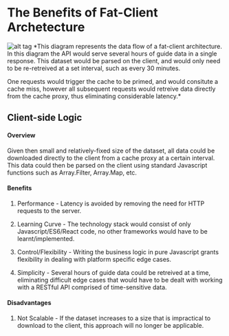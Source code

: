 # The Benefits of Fat-Client Archetecture

![alt tag](https://github.com/everythingspirals/react-relay/blob/master/docs/diagram.jpg)
*This diagram represents the data flow of a fat-client architecture. In this diagram the API would serve several hours of guide data in a single response. This dataset would be parsed on the client, and would only need to be re-retreived at a set interval, such as every 30 minutes. 

One requests would trigger the cache to be primed, and would consitute a cache miss, however all subsequent requests would retreive data directly from the cache proxy, thus eliminating considerable latency.*

## Client-side Logic

#### Overview

Given then small and relatively-fixed size of the dataset, all data could be downloaded directly to the client from a cache proxy at a certain interval. This data could then be parsed on the client using standard Javascript functions such as Array.Filter, Array.Map, etc. 

#### Benefits

1. Performance - Latency is avoided by removing the need for HTTP requests to the server.

2. Learning Curve - The technology stack would consist of only Javascript/ES6/React code, no other frameworks would have to be learnt/implemented.

3. Control/Flexibility - Writing the business logic in pure Javascript grants flexibility in dealing with platform specific edge cases.

4. Simplicity - Several hours of guide data could be retreived at a time, eliminating difficult edge cases that would have to be dealt with working with a RESTful API comprised of time-sensitive data.


#### Disadvantages

1. Not Scalable - If the dataset increases to a size that is impractical to download to the client, this approach will no longer be applicable.


